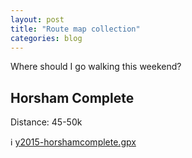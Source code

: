 ```yaml
---
layout: post
title: "Route map collection"
categories: blog
---
```

Where should I go walking this weekend?

## Horsham Complete
Distance: 45-50k

:information_source: [y2015-horshamcomplete.gpx](/data/y2015-horshamcomplete.gpx)